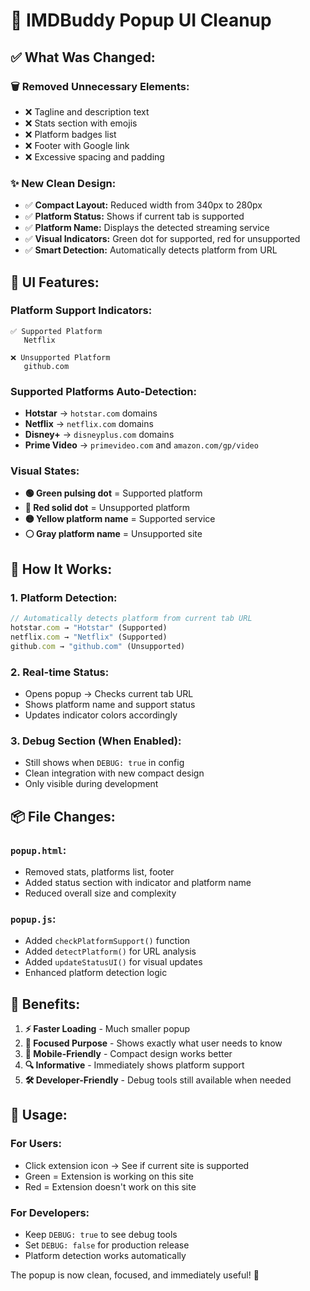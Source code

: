 # 🎯 IMDBuddy Popup UI Cleanup

## ✅ **What Was Changed:**

### 🗑️ **Removed Unnecessary Elements:**
- ❌ Tagline and description text
- ❌ Stats section with emojis  
- ❌ Platform badges list
- ❌ Footer with Google link
- ❌ Excessive spacing and padding

### ✨ **New Clean Design:**
- ✅ **Compact Layout:** Reduced width from 340px to 280px
- ✅ **Platform Status:** Shows if current tab is supported
- ✅ **Platform Name:** Displays the detected streaming service
- ✅ **Visual Indicators:** Green dot for supported, red for unsupported
- ✅ **Smart Detection:** Automatically detects platform from URL

## 🎨 **UI Features:**

### **Platform Support Indicators:**
```
✅ Supported Platform
   Netflix

❌ Unsupported Platform  
   github.com
```

### **Supported Platforms Auto-Detection:**
- **Hotstar** → `hotstar.com` domains
- **Netflix** → `netflix.com` domains  
- **Disney+** → `disneyplus.com` domains
- **Prime Video** → `primevideo.com` and `amazon.com/gp/video`

### **Visual States:**
- **🟢 Green pulsing dot** = Supported platform
- **🔴 Red solid dot** = Unsupported platform
- **🟡 Yellow platform name** = Supported service
- **⚪ Gray platform name** = Unsupported site

## 🚀 **How It Works:**

### **1. Platform Detection:**
```javascript
// Automatically detects platform from current tab URL
hotstar.com → "Hotstar" (Supported)
netflix.com → "Netflix" (Supported)  
github.com → "github.com" (Unsupported)
```

### **2. Real-time Status:**
- Opens popup → Checks current tab URL
- Shows platform name and support status
- Updates indicator colors accordingly

### **3. Debug Section (When Enabled):**
- Still shows when `DEBUG: true` in config
- Clean integration with new compact design
- Only visible during development

## 📦 **File Changes:**

### **`popup.html`:**
- Removed stats, platforms list, footer
- Added status section with indicator and platform name
- Reduced overall size and complexity

### **`popup.js`:**
- Added `checkPlatformSupport()` function
- Added `detectPlatform()` for URL analysis  
- Added `updateStatusUI()` for visual updates
- Enhanced platform detection logic

## 🎯 **Benefits:**

1. **⚡ Faster Loading** - Much smaller popup
2. **🎯 Focused Purpose** - Shows exactly what user needs to know
3. **📱 Mobile-Friendly** - Compact design works better
4. **🔍 Informative** - Immediately shows platform support
5. **🛠️ Developer-Friendly** - Debug tools still available when needed

## 🚀 **Usage:**

### **For Users:**
- Click extension icon → See if current site is supported
- Green = Extension is working on this site
- Red = Extension doesn't work on this site

### **For Developers:**
- Keep `DEBUG: true` to see debug tools
- Set `DEBUG: false` for production release
- Platform detection works automatically

The popup is now clean, focused, and immediately useful! 🎯
